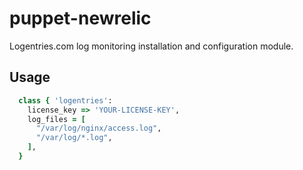 # puppet-newrelic
Logentries.com log monitoring installation and configuration module.

## Usage

```ruby
  class { 'logentries':
    license_key => 'YOUR-LICENSE-KEY',
    log_files = [
      "/var/log/nginx/access.log",
      "/var/log/*.log",
    ],
  }
```
